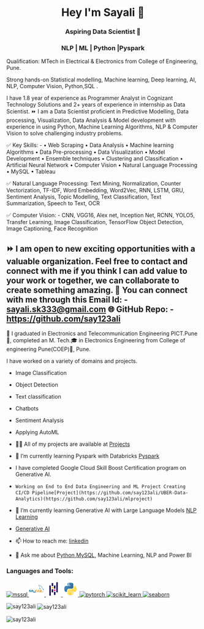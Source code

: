 <h1 align="center">Hey I'm Sayali 👋</h1>
<h3 align="center">Aspiring Data Scientist 👾</h3>
<h3 align="center">NLP | ML | Python |Pyspark </h3> 

Qualification: MTech in Electrical & Electronics from College of Engineering, Pune.

Strong hands-on Statistical modelling, Machine learning, Deep learning, AI, NLP, Computer Vision, Python,SQL .

I have 1.8 year of experience as Programmer Analyst in Cognizant Technology Solutions and 2+ years of experience in internship as Data Scientist.
⏩ I am a Data Scientist proficient in Predictive Modelling, Data processing, Visualization, Data Analysis & Model development with experience in using Python, Machine Learning Algorithms, NLP & Computer Vision to solve challenging industry problems.

✅ Key Skills: - • Web Scraping • Data Analysis • Machine learning Algorithms • Data Pre-processing • Data Visualization • Model Development • Ensemble techniques • Clustering and Classification • Artificial Neural Network • Computer Vision • Natural Language Processing • MySQL • Tableau

✅ Natural Language Processing: Text Mining, Normalization, Counter Vectorization, TF-IDF, Word Embedding, Word2Vec, RNN, LSTM, GRU, Sentiment Analysis, Topic Modelling, Text Classification, Text Summarization, Speech to Text, OCR

✅ Computer Vision: - CNN, VGG16, Alex net, Inception Net, RCNN, YOLO5, Transfer Learning, Image Classification, TensorFlow Object Detection, Image Captioning, Face Recognition

⏩ I am open to new exciting opportunities with a valuable organization. Feel free to contact and connect with me if you think I can add value to your work or together, we can collaborate to create something amazing.
📧 You can connect with me through this Email Id: - sayali.sk333@gmail.com
🌐 GitHub Repo: - https://github.com/say123ali
----------------------------------------------------------------------------------------------------------------------
🛫 I graduated in Electronics and Telecommunication Engineering PICT.Pune 🏫, completed an M. Tech.🎓 in Electronics Engineering from  College of engineering Pune(COEP)🏫, Pune.

I have worked on a variety of domains and projects.
- Image Classification
- Object Detection
- Text classification
- Chatbots
- Sentiment Analysis
- Applying AutoML

- 👨‍💻 All of my projects are available at [Projects](https://github.com/say123ali?tab=repositories)
- 🔭 I’m currently learning Pyspark with Databricks [Pyspark](https://github.com/say123ali/Pyspark-with-Databricks)
-  I have completed Google Cloud Skill Boost Certification program on Generative AI.
-     Working on End to End Data Engineering and ML Project Creating CI/CD Pipeline[Project](https://github.com/say123ali/UBER-Data-Analytics)(https://github.com/say123ali/mlproject)
- 🌱 I’m currently learning Generative AI with Large Language Models [NLP Learning](https://github.com/say123ali/NLP-Projects)
-  [Generative AI ](https://www.cloudskillsboost.google/public_profiles/2bd7c50e-7de9-477e-ba70-a9e21277e473)
- 📫 How to reach me: [linkedin](https://www.linkedin.com/in/sayali-salunkhe-a7a021b5/)
- 💬 Ask me about [Python](https://www.hackerrank.com/certificates/ccc249c5b784),[MySQL](https://www.hackerrank.com/certificates/21d0fcab5d5f), Machine Learning, NLP and Power BI

<h3 align="left">Languages and Tools:</h3>
<p align="left"> <a href="https://www.microsoft.com/en-us/sql-server" target="_blank" rel="noreferrer"> <img src="https://www.svgrepo.com/show/303229/microsoft-sql-server-logo.svg" alt="mssql" width="40" height="40"/> </a> <a href="https://www.mysql.com/" target="_blank" rel="noreferrer"> <img src="https://raw.githubusercontent.com/devicons/devicon/master/icons/mysql/mysql-original-wordmark.svg" alt="mysql" width="40" height="40"/> </a> <a href="https://pandas.pydata.org/" target="_blank" rel="noreferrer"> <img src="https://raw.githubusercontent.com/devicons/devicon/2ae2a900d2f041da66e950e4d48052658d850630/icons/pandas/pandas-original.svg" alt="pandas" width="40" height="40"/> </a> <a href="https://www.python.org" target="_blank" rel="noreferrer"> <img src="https://raw.githubusercontent.com/devicons/devicon/master/icons/python/python-original.svg" alt="python" width="40" height="40"/> </a> <a href="https://pytorch.org/" target="_blank" rel="noreferrer"> <img src="https://www.vectorlogo.zone/logos/pytorch/pytorch-icon.svg" alt="pytorch" width="40" height="40"/> </a> <a href="https://scikit-learn.org/" target="_blank" rel="noreferrer"> <img src="https://upload.wikimedia.org/wikipedia/commons/0/05/Scikit_learn_logo_small.svg" alt="scikit_learn" width="40" height="40"/> </a> <a href="https://seaborn.pydata.org/" target="_blank" rel="noreferrer"> <img src="https://seaborn.pydata.org/_images/logo-mark-lightbg.svg" alt="seaborn" width="40" height="40"/> </a> </p>

<p><img align="left" src="https://github-readme-stats.vercel.app/api/top-langs?username=say123ali&show_icons=true&locale=en&layout=compact" alt="say123ali" /></p>

<p>&nbsp;<img align="center" src="https://github-readme-stats.vercel.app/api?username=say123ali&show_icons=true&locale=en" alt="say123ali" /></p>

<p><img align="center" src="https://github-readme-streak-stats.herokuapp.com/?user=say123ali&" alt="say123ali" /></p>
